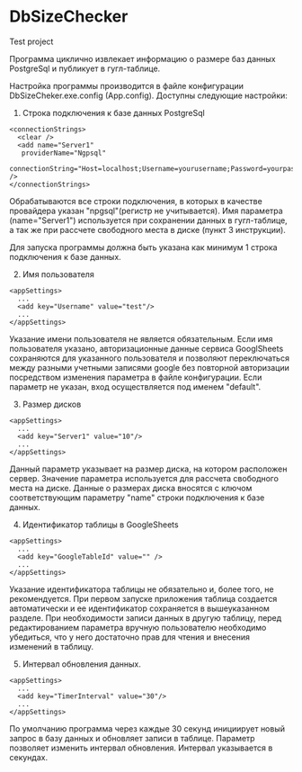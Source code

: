 # DbSizeChecker
Test project

Программа циклично извлекает информацию о размере баз данных PostgreSql и публикует в гугл-таблице. 

Настройка программы производится в файле конфигурации DbSizeCheker.exe.config (App.config). Доступны следующие настройки:
  1. Строка подключения к базе данных PostgreSql
  ```
  <connectionStrings>
    <clear />
    <add name="Server1"
     providerName="Ngpsql"
     connectionString="Host=localhost;Username=yourusername;Password=yourpassword" />
  </connectionStrings>
  ```
  Обрабатываются все строки подключения, в которых в качестве провайдера указан "npgsql"(регистр не учитывается). Имя параметра (name="Server1") используется при сохранении данных в гугл-таблице, а так же при рассчете свободного места в диске (пункт 3 инструкции).
  
  Для запуска программы должна быть указана как минимум 1 строка подключения к базе данных. 
  
  2. Имя пользователя
  
  ```
  <appSettings>
    ...
    <add key="Username" value="test"/>
    ...
  </appSettings>
  ```
  Указание имени пользователя не является обязательным. Если имя пользователя указано, авторизационные данные сервиса GooglSheets сохраняются для указанного пользователя и позволяют переключаться между разными учетными записями google без повторной авторизации посредством изменения параметра в файле конфигурации.
  Если параметр не указан, вход осуществляется под именем "default".
  
  3. Размер дисков
  ```
  <appSettings>
    ...
    <add key="Server1" value="10"/>
    ...
  </appSettings>
  ```
  Данный параметр указывает на размер диска, на котором расположен сервер. Значение параметра используется для рассчета свободного места на диске. Данные о размерах диска вносятся с ключом соответствующим параметру "name" строки подключения к базе данных.
  
  4. Идентификатор таблицы в GoogleSheets
  ```
  <appSettings>
    ...
    <add key="GoogleTableId" value="" />
    ...
  </appSettings>
  ```
  Указание идентификатора таблицы не обязательно и, более того, не рекомендуется. При первом запуске приложения таблица создается автоматически и ее идентификатор сохраняется в вышеуказанном разделе. При необходимости записи данных в другую таблицу, перед редактированием параметра вручную пользователю необходимо убедиться, что у него достаточно прав для чтения и внесения изменений в таблицу. 
  
  5. Интервал обновления данных.
  ```
  <appSettings>
    ...
    <add key="TimerInterval" value="30"/>
    ...
  </appSettings>
  ```
  
  По умолчанию программа через каждые 30 секунд инициирует новый запрос в базу данных и обновляет записи в таблице. Параметр позволяет изменить интервал обновления. Интервал указывается в секундах. 
